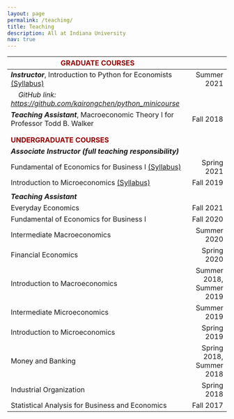 ```yaml
---
layout: page
permalink: /teaching/
title: Teaching
description: All at Indiana University
nav: true
---
```



| **<span style="color:#990000">GRADUATE COURSES</span>**                                                           	|                          	|
|----------------------------------------------------------------------------	|-------------------------:	|
| ***Instructor***, Introduction to Python for Economists [(Syllabus)](https://docs.google.com/viewer?url=https://github.com/kairongchen/python_minicourse/raw/main/syllabus_python_21summer_revised.pdf)                       	|              Summer 2021 	|
| &nbsp; &nbsp; *GitHub link: <https://github.com/kairongchen/python_minicourse>*          	|                          	|
| ***Teaching Assistant***, Macroeconomic Theory I for Professor Todd B. Walker  	|                Fall 2018 	|
|                                                                            	|                          	|
|                                                                            	|                          	|
| **<span style="color:#990000">UNDERGRADUATE COURSES</span>**                                                     	|                          	|
| ***Associate Instructor (full teaching responsibility)***                      	|                          	|
| Fundamental of Economics for   Business I [(Syllabus)](../assets/pdf/Syllabus_19Fall_Chen.pdf)                                 	|              Spring 2021 	|
| Introduction to Microeconomics  [(Syllabus)](../assets/pdf/Syllabus_B251_21spring_Chen.pdf)                                           	|                Fall 2019 	|
|                                                                            	|                          	|
| ***Teaching Assistant***                                                       	|                          	|
| Everyday Economics                                                         	|                Fall 2021 	|
| Fundamental of Economics for   Business I                                  	|                Fall 2020 	|
| Intermediate Macroeconomics                                                	|              Summer 2020 	|
| Financial Economics                                                        	|              Spring 2020 	|
| Introduction to Macroeconomics                                             	| Summer 2018, Summer 2019 	|
| Intermediate Microeconomics                                                	|              Summer 2019 	|
| Introduction to Microeconomics                                             	|              Spring 2019 	|
| Money and Banking                                                          	| Spring 2018, Summer 2018 	|
| Industrial Organization                                                    	|              Spring 2018 	|
| Statistical Analysis for   Business and Economics                          	|                Fall 2017 	|